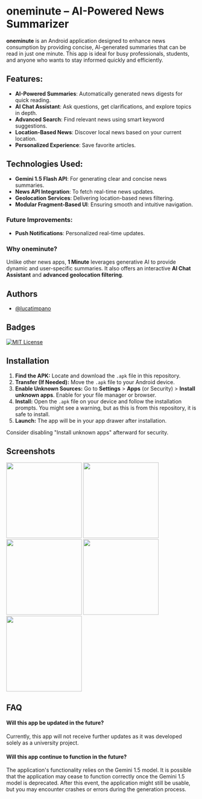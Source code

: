 
# oneminute – AI-Powered News Summarizer
**oneminute** is an Android application designed to enhance news consumption by providing concise, AI-generated summaries that can be read in just one minute. This app is ideal for busy professionals, students, and anyone who wants to stay informed quickly and efficiently.

## Features:
- **AI-Powered Summaries**: Automatically generated news digests for quick reading.
- **AI Chat Assistant**: Ask questions, get clarifications, and explore topics in depth.
- **Advanced Search**: Find relevant news using smart keyword suggestions.
- **Location-Based News**: Discover local news based on your current location.
- **Personalized Experience**: Save favorite articles.

## Technologies Used:
- **Gemini 1.5 Flash API**: For generating clear and concise news summaries.
- **News API Integration**: To fetch real-time news updates.
- **Geolocation Services**: Delivering location-based news filtering.
- **Modular Fragment-Based UI**: Ensuring smooth and intuitive navigation.

### Future Improvements:
- **Push Notifications**: Personalized real-time updates.

### Why oneminute?
Unlike other news apps, **1 Minute** leverages generative AI to provide dynamic and user-specific summaries. It also offers an interactive **AI Chat Assistant** and **advanced geolocation filtering**.


## Authors

- [@lucatimpano](https://github.com/lucatimpano)


## Badges

[![MIT License](https://img.shields.io/badge/License-MIT-green.svg)](https://choosealicense.com/licenses/mit/)




## Installation

1.  **Find the APK:** Locate and download the `.apk` file in this repository.
2.  **Transfer (If Needed):** Move the `.apk` file to your Android device.
3.  **Enable Unknown Sources:** Go to **Settings** > **Apps** (or Security) > **Install unknown apps**. Enable for your file manager or browser.
4.  **Install:** Open the `.apk` file on your device and follow the installation prompts. You might see a warning, but as this is from this repository, it is safe to install.
5.  **Launch:** The app will be in your app drawer after installation.

Consider disabling "Install unknown apps" afterward for security.
    
## Screenshots
<img src="https://github.com/user-attachments/assets/b972dc53-940a-43f6-9f49-f5e7234796d6" width="200">
<img src="https://github.com/user-attachments/assets/ca8dc97c-ec71-4f28-b7bb-e8f9065df8ab" width="200">
<img src="https://github.com/user-attachments/assets/8d8b266c-f168-4fe6-891a-716996cbf21e" width="200">
<img src="https://github.com/user-attachments/assets/729091e4-bbe6-4637-928a-31817c9de584" width="200">
<img src="https://github.com/user-attachments/assets/f0adbcb9-143f-4f72-a546-f307c1016da1" width="200">

## FAQ

#### Will this app be updated in the future?

Currently, this app will not receive further updates as it was developed solely as a university project.

#### Will this app continue to function in the future?

The application's functionality relies on the Gemini 1.5 model. It is possible that the application may cease to function correctly once the Gemini 1.5 model is deprecated. After this event, the application might still be usable, but you may encounter crashes or errors during the generation process.
